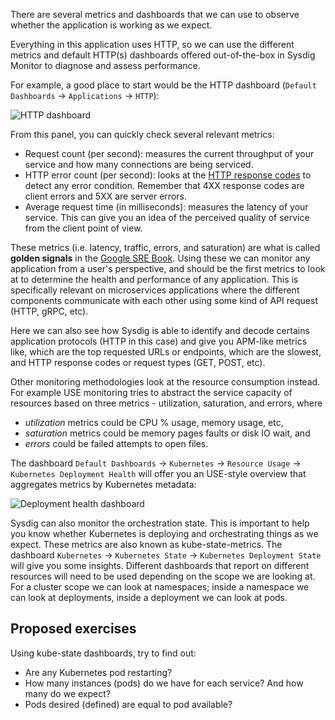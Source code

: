 There are several metrics and dashboards that we can use to observe whether the application is working as we expect.

Everything in this application uses HTTP, so we can use the different metrics and default HTTP(s) dashboards offered out-of-the-box in Sysdig Monitor to diagnose and assess performance.

For example, a good place to start would be the HTTP dashboard (`Default Dashboards` → `Applications` → `HTTP`):

![HTTP dashboard](/sysdig/scenarios/monitor-lab01/assets/image04.png)

From this panel, you can quickly check several relevant metrics:

- Request count (per second): measures the current throughput of your service and how many connections are being serviced.
- HTTP error count (per second): looks at the [HTTP response codes](https://en.wikipedia.org/wiki/List_of_HTTP_status_codes) to detect any error condition. Remember that 4XX response codes are client errors and 5XX are server errors.
- Average request time (in milliseconds): measures the latency of your service. This can give you an idea of the perceived quality of service from the client point of view.

These metrics (i.e. latency, traffic, errors, and saturation) are what is called **golden signals** in the [Google SRE Book](https://landing.google.com/sre/sre-book/chapters/monitoring-distributed-systems/). Using these we can monitor any application from a user's perspective, and should be the first metrics to look at to determine the health and performance of any application. This is specifically relevant on microservices applications where the different components communicate with each other using some kind of API request (HTTP, gRPC, etc).

Here we can also see how Sysdig is able to identify and decode certains application protocols (HTTP in this case) and give you APM-like metrics like, which are the top requested URLs or endpoints, which are the  slowest, and HTTP response codes or request types (GET, POST, etc).

Other monitoring methodologies look at the resource consumption instead.
For example USE monitoring tries to abstract the service capacity of resources based on three metrics - utilization, saturation, and errors, where

- _utilization_ metrics could be CPU % usage, memory usage, etc,
- _saturation_ metrics could be memory pages faults or disk IO wait, and
- _errors_ could be failed attempts to open files.

The dashboard `Default Dashboards` → `Kubernetes` → `Resource Usage` → `Kubernetes Deployment Health` will offer you an USE-style overview that aggregates metrics by Kubernetes metadata:

![Deployment health dashboard](/sysdig/scenarios/monitor-lab01/assets/image05.png)

Sysdig can also monitor the orchestration state. This is important to help you know whether Kubernetes is deploying and orchestrating things as we expect. These metrics are also known as kube-state-metrics. The dashboard `Kubernetes` → `Kubernetes State` → `Kubernetes Deployment State` will give you some insights. Different dashboards that report on different resources will need to be used depending on the scope we are looking at. For a cluster scope we can look at namespaces; inside a namespace we can look at deployments, inside a deployment we can look at pods.

Proposed exercises
------------------

Using kube-state dashboards, try to find out:

- Are any Kubernetes pod restarting?
- How many instances (pods) do we have for each service? And how many do we expect?
- Pods desired (defined) are equal to pod available?
